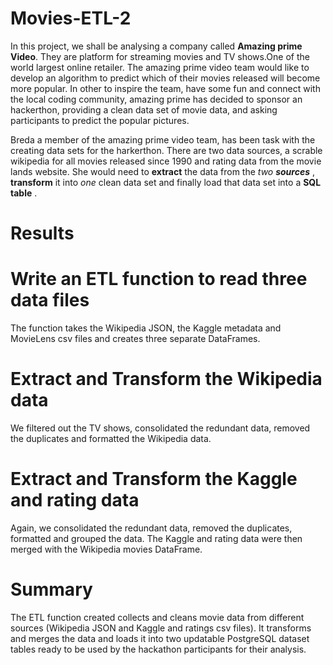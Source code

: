 # Movies-ETL-2

In this project, we shall be analysing a company called **Amazing prime Video**. They are platform for streaming movies and TV shows.One of the world largest online retailer. The amazing prime video team would like to develop an algorithm to predict which of their movies released will become more popular. In other to inspire the team, have some fun and connect with the local coding community, amazing prime has decided to sponsor an hackerthon, providing a clean data set of movie data, and asking participants to predict the popular pictures.

Breda a member of the amazing prime video team, has been task with the creating data sets for the harkerthon. There are two data sources, a scrable wikipedia for all movies released since 1990 and rating data from the movie lands website. She would need to **extract** the data from the _two_ **_sources_** , **transform** it into _one_ clean data set and finally load that data set into a **SQL table** .

# Results

# Write an ETL function to read three data files

The function takes the Wikipedia JSON, the Kaggle metadata and MovieLens csv files and creates three separate DataFrames.

# Extract and Transform the Wikipedia data

We filtered out the TV shows, consolidated the redundant data, removed the duplicates and formatted the Wikipedia data.

# Extract and Transform the Kaggle and rating data

Again, we consolidated the redundant data, removed the duplicates, formatted and grouped the data.
The Kaggle and rating data were then merged with the Wikipedia movies DataFrame.

# Summary

The ETL function created collects and cleans movie data from different sources (Wikipedia JSON and Kaggle and ratings csv files). It transforms and merges the data and loads it into two updatable PostgreSQL dataset tables ready to be used by the hackathon participants for their analysis.
